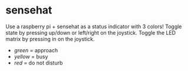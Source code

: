 # sensehat

Use a raspberry pi + sensehat as a status indicator with 3 colors! Toggle state by pressing up/down or left/right on the joystick. Toggle the LED matrix by pressing in on the joystick.

- *green* = approach
- *yellow* = busy
- *red* = do not disturb
